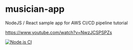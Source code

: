 # musician-app

NodeJS / React sample app for AWS CI/CD pipeline tutorial

https://www.youtube.com/watch?v=NwzJCSPSPZs

[![Node.js CI](https://github.com/Laura-Jarventie/musician-app/actions/workflows/node.js.yml/badge.svg)](https://github.com/Laura-Jarventie/musician-app/actions/workflows/node.js.yml)
